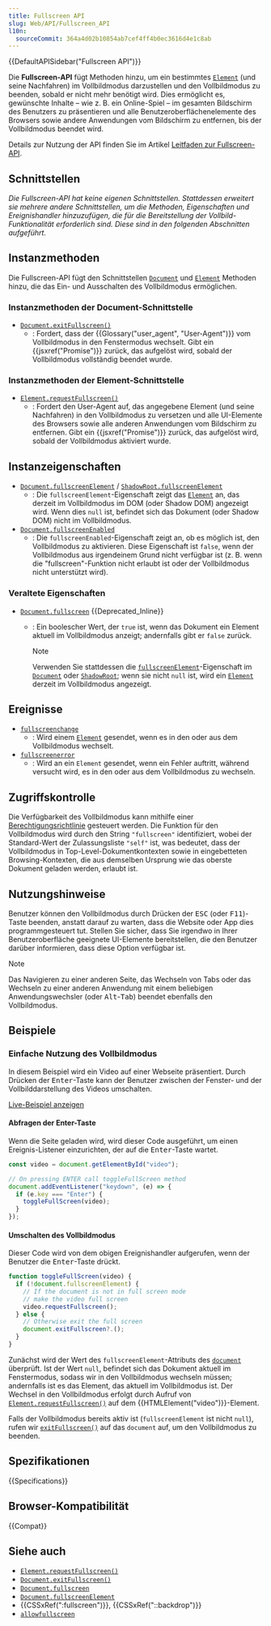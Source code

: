 ```yaml
---
title: Fullscreen API
slug: Web/API/Fullscreen_API
l10n:
  sourceCommit: 364a4d02b10854ab7cef4ff4b0ec3616d4e1c8ab
---
```


{{DefaultAPISidebar("Fullscreen API")}}

Die **Fullscreen-API** fügt Methoden hinzu, um ein bestimmtes [`Element`](/de/docs/Web/API/Element) (und seine Nachfahren) im Vollbildmodus darzustellen und den Vollbildmodus zu beenden, sobald er nicht mehr benötigt wird. Dies ermöglicht es, gewünschte Inhalte – wie z. B. ein Online-Spiel – im gesamten Bildschirm des Benutzers zu präsentieren und alle Benutzeroberflächenelemente des Browsers sowie andere Anwendungen vom Bildschirm zu entfernen, bis der Vollbildmodus beendet wird.

Details zur Nutzung der API finden Sie im Artikel [Leitfaden zur Fullscreen-API](/de/docs/Web/API/Fullscreen_API/Guide).

## Schnittstellen

_Die Fullscreen-API hat keine eigenen Schnittstellen. Stattdessen erweitert sie mehrere andere Schnittstellen, um die Methoden, Eigenschaften und Ereignishandler hinzuzufügen, die für die Bereitstellung der Vollbild-Funktionalität erforderlich sind. Diese sind in den folgenden Abschnitten aufgeführt._

## Instanzmethoden

Die Fullscreen-API fügt den Schnittstellen [`Document`](/de/docs/Web/API/Document) und [`Element`](/de/docs/Web/API/Element) Methoden hinzu, die das Ein- und Ausschalten des Vollbildmodus ermöglichen.

### Instanzmethoden der Document-Schnittstelle

- [`Document.exitFullscreen()`](/de/docs/Web/API/Document/exitFullscreen)
  - : Fordert, dass der {{Glossary("user_agent", "User-Agent")}} vom Vollbildmodus in den Fenstermodus wechselt. Gibt ein {{jsxref("Promise")}} zurück, das aufgelöst wird, sobald der Vollbildmodus vollständig beendet wurde.

### Instanzmethoden der Element-Schnittstelle

- [`Element.requestFullscreen()`](/de/docs/Web/API/Element/requestFullscreen)
  - : Fordert den User-Agent auf, das angegebene Element (und seine Nachfahren) in den Vollbildmodus zu versetzen und alle UI-Elemente des Browsers sowie alle anderen Anwendungen vom Bildschirm zu entfernen. Gibt ein {{jsxref("Promise")}} zurück, das aufgelöst wird, sobald der Vollbildmodus aktiviert wurde.

## Instanzeigenschaften

- [`Document.fullscreenElement`](/de/docs/Web/API/Document/fullscreenElement) / [`ShadowRoot.fullscreenElement`](/de/docs/Web/API/ShadowRoot/fullscreenElement)
  - : Die `fullscreenElement`-Eigenschaft zeigt das [`Element`](/de/docs/Web/API/Element) an, das derzeit im Vollbildmodus im DOM (oder Shadow DOM) angezeigt wird. Wenn dies `null` ist, befindet sich das Dokument (oder Shadow DOM) nicht im Vollbildmodus.
- [`Document.fullscreenEnabled`](/de/docs/Web/API/Document/fullscreenEnabled)
  - : Die `fullscreenEnabled`-Eigenschaft zeigt an, ob es möglich ist, den Vollbildmodus zu aktivieren. Diese Eigenschaft ist `false`, wenn der Vollbildmodus aus irgendeinem Grund nicht verfügbar ist (z. B. wenn die "fullscreen"-Funktion nicht erlaubt ist oder der Vollbildmodus nicht unterstützt wird).

### Veraltete Eigenschaften

- [`Document.fullscreen`](/de/docs/Web/API/Document/fullscreen) {{Deprecated_Inline}}

  - : Ein boolescher Wert, der `true` ist, wenn das Dokument ein Element aktuell im Vollbildmodus anzeigt; andernfalls gibt er `false` zurück.

    > [!NOTE]
    > Verwenden Sie stattdessen die [`fullscreenElement`](/de/docs/Web/API/Document/fullscreenElement)-Eigenschaft im [`Document`](/de/docs/Web/API/Document) oder [`ShadowRoot`](/de/docs/Web/API/ShadowRoot); wenn sie nicht `null` ist, wird ein [`Element`](/de/docs/Web/API/Element) derzeit im Vollbildmodus angezeigt.

## Ereignisse

- [`fullscreenchange`](/de/docs/Web/API/Element/fullscreenchange_event)
  - : Wird einem [`Element`](/de/docs/Web/API/Element) gesendet, wenn es in den oder aus dem Vollbildmodus wechselt.
- [`fullscreenerror`](/de/docs/Web/API/Element/fullscreenerror_event)
  - : Wird an ein `Element` gesendet, wenn ein Fehler auftritt, während versucht wird, es in den oder aus dem Vollbildmodus zu wechseln.

## Zugriffskontrolle

Die Verfügbarkeit des Vollbildmodus kann mithilfe einer [Berechtigungsrichtlinie](/de/docs/Web/HTTP/Guides/Permissions_Policy) gesteuert werden. Die Funktion für den Vollbildmodus wird durch den String `"fullscreen"` identifiziert, wobei der Standard-Wert der Zulassungsliste `"self"` ist, was bedeutet, dass der Vollbildmodus in Top-Level-Dokumentkontexten sowie in eingebetteten Browsing-Kontexten, die aus demselben Ursprung wie das oberste Dokument geladen werden, erlaubt ist.

## Nutzungshinweise

Benutzer können den Vollbildmodus durch Drücken der <kbd>ESC</kbd> (oder <kbd>F11</kbd>)-Taste beenden, anstatt darauf zu warten, dass die Website oder App dies programmgesteuert tut. Stellen Sie sicher, dass Sie irgendwo in Ihrer Benutzeroberfläche geeignete UI-Elemente bereitstellen, die den Benutzer darüber informieren, dass diese Option verfügbar ist.

> [!NOTE]
> Das Navigieren zu einer anderen Seite, das Wechseln von Tabs oder das Wechseln zu einer anderen Anwendung mit einem beliebigen Anwendungswechsler (oder <kbd>Alt</kbd>-<kbd>Tab</kbd>) beendet ebenfalls den Vollbildmodus.

## Beispiele

### Einfache Nutzung des Vollbildmodus

In diesem Beispiel wird ein Video auf einer Webseite präsentiert. Durch Drücken der <kbd>Enter</kbd>-Taste kann der Benutzer zwischen der Fenster- und der Vollbilddarstellung des Videos umschalten.

[Live-Beispiel anzeigen](https://mdn.github.io/dom-examples/fullscreen-api/index.html)

#### Abfragen der Enter-Taste

Wenn die Seite geladen wird, wird dieser Code ausgeführt, um einen Ereignis-Listener einzurichten, der auf die <kbd>Enter</kbd>-Taste wartet.

```js
const video = document.getElementById("video");

// On pressing ENTER call toggleFullScreen method
document.addEventListener("keydown", (e) => {
  if (e.key === "Enter") {
    toggleFullScreen(video);
  }
});
```

#### Umschalten des Vollbildmodus

Dieser Code wird von dem obigen Ereignishandler aufgerufen, wenn der Benutzer die <kbd>Enter</kbd>-Taste drückt.

```js
function toggleFullScreen(video) {
  if (!document.fullscreenElement) {
    // If the document is not in full screen mode
    // make the video full screen
    video.requestFullscreen();
  } else {
    // Otherwise exit the full screen
    document.exitFullscreen?.();
  }
}
```

Zunächst wird der Wert des `fullscreenElement`-Attributs des [`document`](/de/docs/Web/API/Document) überprüft. Ist der Wert `null`, befindet sich das Dokument aktuell im Fenstermodus, sodass wir in den Vollbildmodus wechseln müssen; andernfalls ist es das Element, das aktuell im Vollbildmodus ist. Der Wechsel in den Vollbildmodus erfolgt durch Aufruf von [`Element.requestFullscreen()`](/de/docs/Web/API/Element/requestFullscreen) auf dem {{HTMLElement("video")}}-Element.

Falls der Vollbildmodus bereits aktiv ist (`fullscreenElement` ist nicht `null`), rufen wir [`exitFullscreen()`](/de/docs/Web/API/Document/exitFullscreen) auf das `document` auf, um den Vollbildmodus zu beenden.

## Spezifikationen

{{Specifications}}

## Browser-Kompatibilität

{{Compat}}

## Siehe auch

- [`Element.requestFullscreen()`](/de/docs/Web/API/Element/requestFullscreen)
- [`Document.exitFullscreen()`](/de/docs/Web/API/Document/exitFullscreen)
- [`Document.fullscreen`](/de/docs/Web/API/Document/fullscreen)
- [`Document.fullscreenElement`](/de/docs/Web/API/Document/fullscreenElement)
- {{CSSxRef(":fullscreen")}}, {{CSSxRef("::backdrop")}}
- [`allowfullscreen`](/de/docs/Web/HTML/Reference/Elements/iframe#allowfullscreen)

